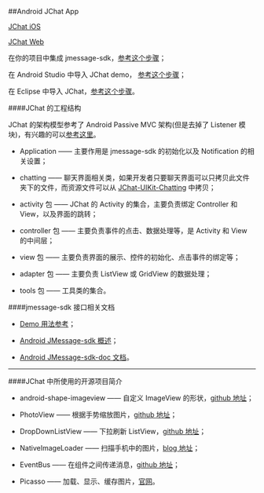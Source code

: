 
##Android JChat App

[JChat iOS](https://github.com/jpush/jchat-ios)

[JChat Web](https://github.com/jpush/jchat-web)

在你的项目中集成 jmessage-sdk，[参考这个步骤](https://github.com/KenChoi1992/SomeArticles/blob/master/%E9%9B%86%E6%88%90%20jmessage-sdk.md)；

在 Android Studio 中导入 JChat demo， [参考这个步骤](https://github.com/KenChoi1992/SomeArticles/blob/master/%E5%9C%A8Android%20Studio%E4%B8%AD%E8%BF%90%E8%A1%8CJChat%20Demo.md)；

在 Eclipse 中导入 JChat，[参考这个步骤](https://github.com/KenChoi1992/SomeArticles/blob/master/%E5%9C%A8Eclipse%E4%B8%8A%E5%AF%BC%E5%85%A5JChat.md)。

####JChat 的工程结构

JChat 的架构模型参考了 Android Passive MVC 架构(但是去掉了 Listener 模块)，有兴趣的可以[参考这里](http://pan.baidu.com/s/1mhoms4o)。

- Application —— 主要作用是 jmessage-sdk 的初始化以及 Notification 的相关设置；

- chatting —— 聊天界面相关类，如果开发者只要聊天界面可以只拷贝此文件夹下的文件，而资源文件可以从 [JChat-UIKit-Chatting](https://github.com/jpush/jmessage-android-uikit/tree/master/Chatting) 中拷贝；

- activity 包 —— JChat 的 Activity 的集合，主要负责绑定 Controller 和 View，以及界面的跳转；

- controller 包 —— 主要负责事件的点击、数据处理等，是 Activity 和 View 的中间层；

- view 包 —— 主要负责界面的展示、控件的初始化、点击事件的绑定等；

- adapter 包 —— 主要负责 ListView 或 GridView 的数据处理；

- tools 包 —— 工具类的集合。


####jmessage-sdk 接口相关文档
- [Demo 用法参考](https://github.com/KenChoi1992/SomeArticles/blob/master/jmessage-sdk%E9%83%A8%E5%88%86%E6%8E%A5%E5%8F%A3%E7%94%A8%E6%B3%95.md)；

- [Android JMessage-sdk 概述](http://docs.jpush.io/client/im_sdk_android/)；

- [Android JMessage-sdk-doc 文档](http://docs.jpush.io/client/im_android_api_docs/)。

---
####JChat 中所使用的开源项目简介

- android-shape-imageview —— 自定义 ImageView 的形状，[github 地址](https://github.com/siyamed/android-shape-imageview)；

- PhotoView —— 根据手势缩放图片，[github 地址](https://github.com/chrisbanes/PhotoView)；

- DropDownListView —— 下拉刷新 ListView，[github 地址](https://github.com/Trinea/android-common)；

- NativeImageLoader —— 扫描手机中的图片，[blog 地址](http://blog.csdn.net/xiaanming/article/details/18730223)；

- EventBus —— 在组件之间传递消息，[github 地址](https://github.com/greenrobot/EventBus)；

- Picasso —— 加载、显示、缓存图片，[官网](http://square.github.io/picasso/)。




